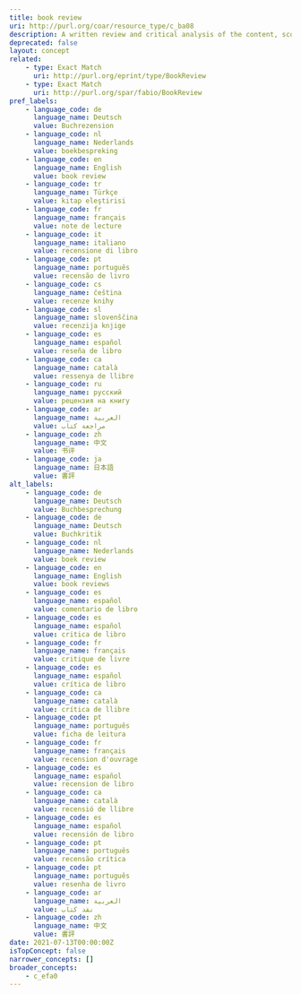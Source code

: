 ```yaml
---
title: book review
uri: http://purl.org/coar/resource_type/c_ba08
description: A written review and critical analysis of the content, scope and quality of a book or other monographic work.
deprecated: false
layout: concept
related:
    - type: Exact Match
      uri: http://purl.org/eprint/type/BookReview
    - type: Exact Match
      uri: http://purl.org/spar/fabio/BookReview
pref_labels:
    - language_code: de
      language_name: Deutsch
      value: Buchrezension
    - language_code: nl
      language_name: Nederlands
      value: boekbespreking
    - language_code: en
      language_name: English
      value: book review
    - language_code: tr
      language_name: Türkçe
      value: kitap eleştirisi
    - language_code: fr
      language_name: français
      value: note de lecture
    - language_code: it
      language_name: italiano
      value: recensione di libro
    - language_code: pt
      language_name: português
      value: recensão de livro
    - language_code: cs
      language_name: čeština
      value: recenze knihy
    - language_code: sl
      language_name: slovenščina
      value: recenzija knjige
    - language_code: es
      language_name: español
      value: reseña de libro
    - language_code: ca
      language_name: català
      value: ressenya de llibre
    - language_code: ru
      language_name: русский
      value: рецензия на книгу
    - language_code: ar
      language_name: العربية
      value: مراجعة كتاب
    - language_code: zh
      language_name: 中文
      value: 书评
    - language_code: ja
      language_name: 日本語
      value: 書評
alt_labels:
    - language_code: de
      language_name: Deutsch
      value: Buchbesprechung
    - language_code: de
      language_name: Deutsch
      value: Buchkritik
    - language_code: nl
      language_name: Nederlands
      value: boek review
    - language_code: en
      language_name: English
      value: book reviews
    - language_code: es
      language_name: español
      value: comentario de libro
    - language_code: es
      language_name: español
      value: critica de libro
    - language_code: fr
      language_name: français
      value: critique de livre
    - language_code: es
      language_name: español
      value: crítica de libro
    - language_code: ca
      language_name: català
      value: crítica de llibre
    - language_code: pt
      language_name: português
      value: ficha de leitura
    - language_code: fr
      language_name: français
      value: recension d'ouvrage
    - language_code: es
      language_name: español
      value: recension de libro
    - language_code: ca
      language_name: català
      value: recensió de llibre
    - language_code: es
      language_name: español
      value: recensión de libro
    - language_code: pt
      language_name: português
      value: recensão crítica
    - language_code: pt
      language_name: português
      value: resenha de livro
    - language_code: ar
      language_name: العربية
      value: نقد كتاب
    - language_code: zh
      language_name: 中文
      value: 書評
date: 2021-07-13T00:00:00Z
isTopConcept: false
narrower_concepts: []
broader_concepts:
    - c_efa0
---
```


